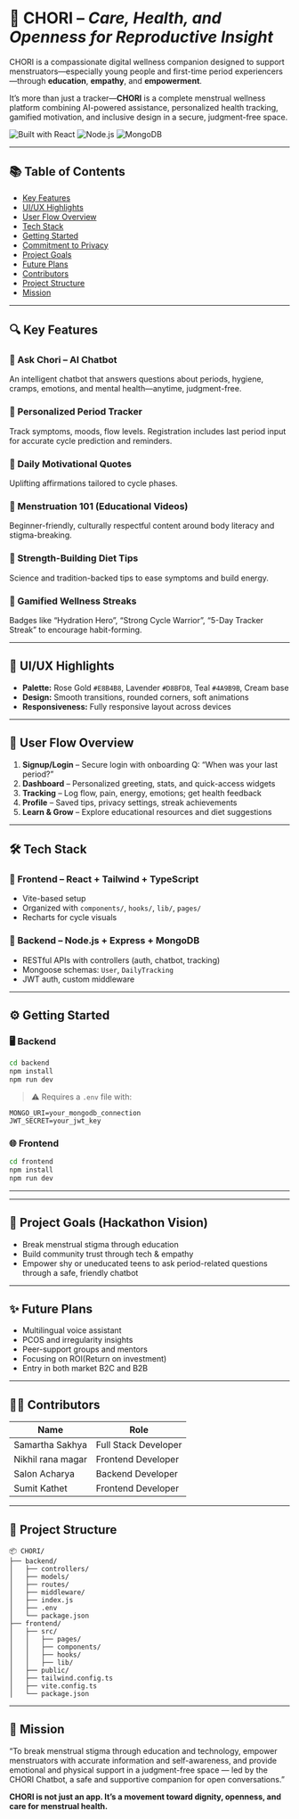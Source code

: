# 🌸 CHORI – *Care, Health, and Openness for Reproductive Insight*


CHORI is a compassionate digital wellness companion designed to support menstruators—especially young people and first-time period experiencers—through **education**, **empathy**, and **empowerment**.

It’s more than just a tracker—**CHORI** is a complete menstrual wellness platform combining AI-powered assistance, personalized health tracking, gamified motivation, and inclusive design in a secure, judgment-free space.

![Built with React](https://img.shields.io/badge/Built%20with-React-61DAFB?logo=react)
![Node.js](https://img.shields.io/badge/Backend-Node.js-green?logo=node.js)
![MongoDB](https://img.shields.io/badge/Database-MongoDB-brightgreen?logo=mongodb)

---

## 📚 Table of Contents

- [Key Features](#-key-features)
- [UI/UX Highlights](#-uiux-highlights)
- [User Flow Overview](#-user-flow-overview)
- [Tech Stack](#-tech-stack)
- [Getting Started](#-getting-started)
- [Commitment to Privacy](#-commitment-to-privacy)
- [Project Goals](#-project-goals-hackathon-vision)
- [Future Plans](#-future-plans)
- [Contributors](#-contributors)
- [Project Structure](#-project-structure)
- [Mission](#-mission)

---

## 🔍 Key Features

### 🤖 Ask Chori – AI Chatbot
An intelligent chatbot that answers questions about periods, hygiene, cramps, emotions, and mental health—anytime, judgment-free.

### 📅 Personalized Period Tracker
Track symptoms, moods, flow levels. Registration includes last period input for accurate cycle prediction and reminders.

### 💬 Daily Motivational Quotes
Uplifting affirmations tailored to cycle phases.

### 🎥 Menstruation 101 (Educational Videos)
Beginner-friendly, culturally respectful content around body literacy and stigma-breaking.

### 🥗 Strength-Building Diet Tips
Science and tradition-backed tips to ease symptoms and build energy.

### 🌟 Gamified Wellness Streaks
Badges like “Hydration Hero”, “Strong Cycle Warrior”, “5-Day Tracker Streak” to encourage habit-forming.


---

## 🎨 UI/UX Highlights

- **Palette:** Rose Gold `#E8B4B8`, Lavender `#D8BFD8`, Teal `#4A9B9B`, Cream base
- **Design:** Smooth transitions, rounded corners, soft animations
- **Responsiveness:** Fully responsive layout across devices

---

## 🧭 User Flow Overview

1. **Signup/Login** – Secure login with onboarding Q: “When was your last period?”
2. **Dashboard** – Personalized greeting, stats, and quick-access widgets
3. **Tracking** – Log flow, pain, energy, emotions; get health feedback
4. **Profile** – Saved tips, privacy settings, streak achievements
5. **Learn & Grow** – Explore educational resources and diet suggestions

---

## 🛠 Tech Stack

### 🎯 Frontend – React + Tailwind + TypeScript
- Vite-based setup
- Organized with `components/`, `hooks/`, `lib/`, `pages/`
- Recharts for cycle visuals

### 🧠 Backend – Node.js + Express + MongoDB
- RESTful APIs with controllers (auth, chatbot, tracking)
- Mongoose schemas: `User`, `DailyTracking`
- JWT auth, custom middleware

---

## ⚙️ Getting Started

### 🖥 Backend

```bash
cd backend
npm install
npm run dev
```

> ⚠️ Requires a `.env` file with:
```env
MONGO_URI=your_mongodb_connection
JWT_SECRET=your_jwt_key
```

### 🌐 Frontend

```bash
cd frontend
npm install
npm run dev
```

---



---

## 🎯 Project Goals (Hackathon Vision)

- Break menstrual stigma through education
- Build community trust through tech & empathy
- Empower shy or uneducated teens to ask period-related questions through a safe, friendly chatbot

---

## ✨ Future Plans

- Multilingual voice assistant
- PCOS and irregularity insights
- Peer-support groups and mentors
- Focusing on ROI(Return on investment)
- Entry in both market B2C and B2B

---

## 👩‍💻 Contributors

| Name               | Role                  |
|--------------------|-----------------------|
| Samartha Sakhya    | Full Stack Developer  |
| Nikhil rana magar  | Frontend Developer    |
| Salon Acharya      | Backend Developer     |
| Sumit Kathet       | Frontend Developer    |


---

## 📂 Project Structure

```
📦 CHORI/
├── backend/
│   ├── controllers/
│   ├── models/
│   ├── routes/
│   ├── middleware/
│   ├── index.js
│   ├── .env
│   └── package.json
├── frontend/
│   ├── src/
│   │   ├── pages/
│   │   ├── components/
│   │   ├── hooks/
│   │   ├── lib/
│   ├── public/
│   ├── tailwind.config.ts
│   ├── vite.config.ts
│   └── package.json
```

---

## 🎯 Mission

“To break menstrual stigma through education and technology, empower menstruators with accurate information and self-awareness, and provide emotional and physical support in a judgment-free space — led by the CHORI Chatbot, a safe and supportive companion for open conversations.”

**CHORI is not just an app. It’s a movement toward dignity, openness, and care for menstrual health.**
